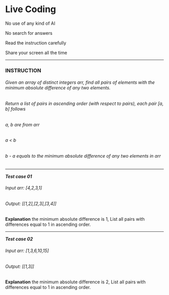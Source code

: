 # Live Coding

No use of any kind of AI

No search for answers

Read the instruction carefully

Share your screen all the time

---
### INSTRUCTION
###### Given an array of distinct integers arr, find all pairs of elements with the minimum absolute difference of any two elements.

###### Return a list of pairs in ascending order (with respect to pairs), each pair [a, b] follows
###### a, b are from arr

###### a < b

###### b - a equals to the minimum absolute difference of any two elements in arr

---
*__Test case 01__*

###### Input arr: [4,2,3,1]

###### Output: [[1,2],[2,3],[3,4]]

__Explanation__  the minimum absolute difference is 1, List all pairs with differences equal to 1 in ascending order.

---
*__Test case 02__*

###### Input arr: [1,3,6,10,15]

###### Output: [[1,3]]

__Explanation__  the minimum absolute difference is 2, List all pairs with differences equal to 1 in ascending order.